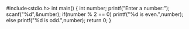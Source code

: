 #include<stdio.h>
int main()
{
 int number;
 printf("Enter a number:");
 scanf("%d",&number);
 if(number % 2 == 0)
 printf("%d is even.",number);
 else
 printf("%d is odd.",number);
 return 0;
 }
